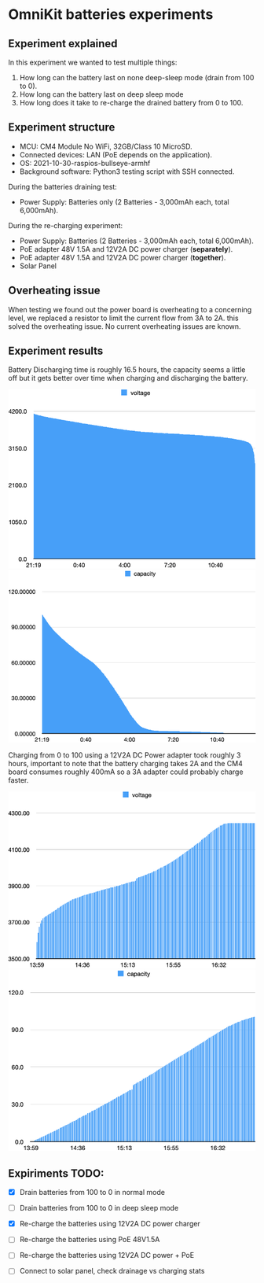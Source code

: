 # OmniKit batteries experiments

## Experiment explained

In this experiment we wanted to test multiple things:

1. How long can the battery last on none deep-sleep mode (drain from 100 to 0).
2. How long can the battery last on deep sleep mode
2. How long does it take to re-charge the drained battery from 0 to 100.

## Experiment structure

- MCU: CM4 Module No WiFi, 32GB/Class 10 MicroSD.
- Connected devices: LAN (PoE depends on the application).
- OS: 2021-10-30-raspios-bullseye-armhf
- Background software: Python3 testing script with SSH connected.

During the batteries draining test:

- Power Supply: Batteries only (2 Batteries - 3,000mAh each, total 6,000mAh).

During the re-charging experiment:

- Power Supply: Batteries  (2 Batteries - 3,000mAh each, total 6,000mAh).
- PoE adapter 48V 1.5A and 12V2A DC power charger (**separately**).
- PoE adapter 48V 1.5A and 12V2A DC power charger (**together**).
- Solar Panel

## Overheating issue

When testing we found out the power board is overheating to a concerning level, we replaced a resistor to limit the current flow from 3A to 2A.
this solved the overheating issue. No current overheating issues are known. 

## Experiment results

Battery Discharging time is roughly 16.5 hours, the capacity seems a little off but it gets better over time when charging and discharging the battery.

![Battery discharging voltage](images/voltage_discharging_graph.png)
![Battery discharging capacity](images/capacity_discharging_graph.png)

Charging from 0 to 100 using a 12V2A DC Power adapter took roughly 3 hours, important to note that the battery charging takes 2A and the CM4 board consumes roughly 400mA so a 3A adapter could probably charge faster.

![Battery discharging voltage](images/voltage_dc_charging_graph.png)
![Battery discharging capacity](images/capacity_dc_charging_graph.png)

## Expiriments TODO:

- [x] Drain batteries from 100 to 0 in normal mode
- [ ] Drain batteries from 100 to 0 in deep sleep mode 
- [x] Re-charge the batteries using 12V2A DC power charger
- [ ] Re-charge the batteries using PoE 48V1.5A 
- [ ] Re-charge the batteries using 12V2A DC power + PoE
- [ ] Connect to solar panel, check drainage vs charging stats

